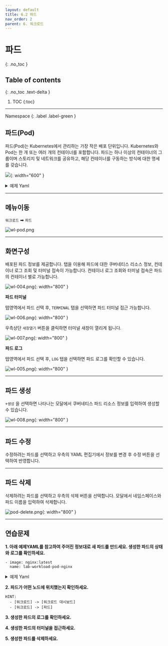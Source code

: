 ```yaml
---
layout: default
title: 6.2 파드
nav_order: 2
parent: 6. 워크로드
---
```


# 파드
{: .no_toc }

## Table of contents
{: .no_toc .text-delta }

1. TOC
{:toc}

---

<div class="code-example" markdown="1">
Namespace
{: .label .label-green }
</div>

## 파드(Pod)
파드(Pod)는 Kubernetes에서 관리하는 가장 작은 배포 단위입니다.
Kubernetes와 Pod는 한 개 또는 여러 개의 컨테이너를 포함합니다.
파드는 하나 이상의 컨테이너의 그룹이며 스토리지 및 네트워크를 공유하고, 해당 컨테이너를 구동하는 방식에 대한 명세를 갖습니다. 


![](https://d33wubrfki0l68.cloudfront.net/aecab1f649bc640ebef1f05581bfcc91a48038c4/728d6/images/docs/pod.svg){: width="600" }

<details>
<summary>예제 Yaml</summary>
  
{% highlight yaml %}

apiVersion: v1
kind: Pod
metadata:
  name: nginx
spec:
  containers:
  - name: nginx
    image: nginx:1.14.2
    ports:
    - containerPort: 80


{% endhighlight %}
   
</details>


---

## 메뉴이동
`워크로드` ➡ `파드`

![wl-pod.png](/assets/images/workload/wl-pod.png)

---
## 화면구성
배포된 파드 정보를 제공합니다.
탭을 이용해 파드에 대한 쿠버네티스 리소스 정보, 컨테이너 로그 조회 및 터미널 접속이 가능합니다. 
컨테이너 로그 조회와 터미널 접속은 파드의 컨테이너 별로 가능합니다.

![wl-004.png](/assets/images/workload/wl-004.png){: width="800" }

**파드 터미널**

탭영역에서 파드 선택 후, `TERMINAL` 탭을 선택하면 파드 터미널 접근 가능합니다.

![wl-006.png](/assets/images/workload/wl-006.png){: width="800" }

우측상단 `새창열기` 버튼을 클릭하면 터미널 새창이 열리게 됩니다.

![wl-007.png](/assets/images/workload/wl-007.png){: width="800" }

**파드 로그**

탭영역에서 파드 선택 후, `LOG` 탭을 선택하면 파드 로그를 확인할 수 있습니다.

![wl-005.png](/assets/images/workload/wl-005.png){: width="800" }


---

## 파드 생성
`+생성` 을 선택하면 나타나는 모달에서 쿠버네티스 파드 리소스 정보를 입력하여 생성할 수 있습니다.

![wl-008.png](/assets/images/workload/wl-008.png){: width="800" }

---
## 파드 수정
수정하려는 파드를 선택하고 우측의 YAML 편집기에서 정보를 변경 후 수정 버튼을 선택하여 반영합니다.

---
## 파드 삭제
삭제하려는 파드를 선택하고 우측의 삭제 버튼을 선택합니다.
모달에서 네임스페이스와 파드 이름을 입력하여 삭제합니다.

![pod-delete.png](/assets/images/workload/pod-delete.png){: width="800" }

---
## 연습문제

**1. 아래 예제YAML를 참고하여 주어진 정보대로 새 파드를 만드세요. 생성한 파드의 상태와 로그를 확인하세요.**

```
- image: nginx:latest
  name: lab-workload-pod-nginx
```

<details>
<summary>예제 Yaml</summary>
  
{% highlight yaml %}

apiVersion: v1
kind: Pod
metadata:
  labels:
    app: nginx
  name: nginx
spec:
  containers:
  - image: nginx:latest
    name: nginx
    resources: {}
  dnsPolicy: ClusterFirst
  restartPolicy: Always
status: {}

{% endhighlight %}
   
</details>

**2. 파드가 어떤 노드에 위치했는지 확인하세요.**

```
HINT:
  - [워크로드] -> [워크로드 대시보드]
  - [워크로드] -> [파드]
```

**3. 생성한 파드의 로그를 확인하세요.**

**4. 생성한 파드의 터미널을 접근하세요.**

**5. 생성한 파드를 삭제하세요.**